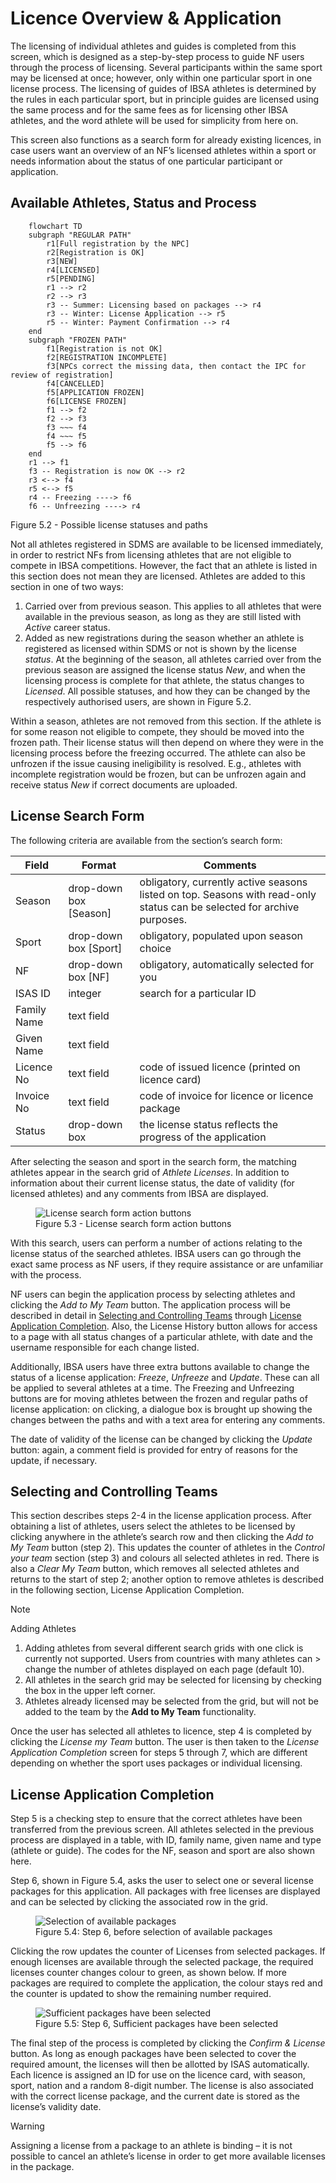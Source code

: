 # Licence Overview & Application

The licensing of individual athletes and guides is completed from this screen, which is designed as a step-by-step process to guide NF users through
the process of licensing. Several participants within the same sport may be licensed at once; however, only within one particular sport in one license
process. The licensing of guides of IBSA athletes is determined by the rules in each particular sport, but in principle guides are licensed using the
same process and for the same fees as for licensing other IBSA athletes, and the word athlete will be used for simplicity from here on.

This screen also functions as a search form for already existing licences, in case users want an overview of an NF’s licensed athletes within a sport
or needs information about the status of one particular participant or application.

## Available Athletes, Status and Process

```mermaid
    flowchart TD
    subgraph "REGULAR PATH"
        r1[Full registration by the NPC]
        r2[Registration is OK]
        r3[NEW]
        r4[LICENSED]
        r5[PENDING]
        r1 --> r2
        r2 --> r3
        r3 -- Summer: Licensing based on packages --> r4
        r3 -- Winter: License Application --> r5
        r5 -- Winter: Payment Confirmation --> r4
    end
    subgraph "FROZEN PATH"
        f1[Registration is not OK]
        f2[REGISTRATION INCOMPLETE]
        f3[NPCs correct the missing data, then contact the IPC for review of registration]
        f4[CANCELLED]
        f5[APPLICATION FROZEN]
        f6[LICENSE FROZEN]
        f1 --> f2
        f2 --> f3
        f3 ~~~ f4
        f4 ~~~ f5
        f5 --> f6
    end
    r1 --> f1
    f3 -- Registration is now OK --> r2
    r3 <--> f4
    r5 <--> f5
    r4 -- Freezing ----> f6
    f6 -- Unfreezing ----> r4
```

<p class="footnote text-center">
   Figure 5.2 - Possible license statuses and paths
</p>

Not all athletes registered in SDMS are available to be licensed immediately, in order to restrict NFs from licensing athletes that are not eligible
to compete in IBSA competitions. However, the fact that an athlete is listed in this section does not mean they are licensed. Athletes are added to
this section in one of two ways:

1. Carried over from previous season. This applies to all athletes that were available in the previous season, as long as they are still listed with
   _Active_ career status.
2. Added as new registrations during the season whether an athlete is registered as licensed within SDMS or not is shown by the license _status_. At
   the beginning of the season, all athletes carried over from the previous season are assigned the license status _New_, and when the licensing
   process is complete for that athlete, the status changes to _Licensed_. All possible statuses, and how they can be changed by the respectively
   authorised users, are shown in Figure 5.2.

Within a season, athletes are not removed from this section. If the athlete is for some reason not eligible to compete, they should be moved into the
frozen path. Their license status will then depend on where they were in the licensing process before the freezing occurred. The athlete can also be
unfrozen if the issue causing ineligibility is resolved. E.g., athletes with incomplete registration would be frozen, but can be unfrozen again and
receive status _New_ if correct documents are uploaded.

## License Search Form

The following criteria are available from the section’s search form:

| Field       | Format                 | Comments                                                                                                                |
|-------------|------------------------|-------------------------------------------------------------------------------------------------------------------------|
| Season      | drop-down box [Season] | obligatory, currently active seasons listed on top. Seasons with read-only status can be selected for archive purposes. |
| Sport       | drop-down box [Sport]  | obligatory, populated upon season choice                                                                                |
| NF          | drop-down box [NF]     | obligatory, automatically selected for you                                                                              |
| ISAS ID     | integer                | search for a particular ID                                                                                              |
| Family Name | text field             |                                                                                                                         |
| Given Name  | text field             |                                                                                                                         |
| Licence No  | text field             | code of issued licence (printed on licence card)                                                                        |
| Invoice No  | text field             | code of invoice for licence or licence package                                                                          |
| Status      | drop-down box          | the license status reflects the progress of the application                                                             |

After selecting the season and sport in the search form, the matching athletes appear in the search grid of _Athlete Licenses_. In addition to
information about their current license status, the date of validity (for licensed athletes) and any comments from IBSA are displayed.

<figure>
    <img src="_img/figures/5.3-license-search-form-buttons.png" alt="License search form action buttons" class="screenshot" >
    <figcaption>Figure 5.3 - License search form action buttons</figcaption>
</figure>

With this search, users can perform a number of actions relating to the license status of the searched athletes. IBSA users can go through the exact
same process as NF users, if they require assistance or are unfamiliar with the process.

NF users can begin the application process by selecting athletes and clicking the _Add to My Team_ button. The application process will be described
in detail in [Selecting and Controlling Teams](licence-management/licence-overview-and-application#selecting-and-controlling-teams) through
[License Application Completion](licence-management/licence-overview-and-application#license-application-completion). Also, the License History
button allows for access to a page with all status changes of a particular athlete, with date and the username responsible for each change listed.

Additionally, IBSA users have three extra buttons available to change the status of a license application: _Freeze_, _Unfreeze_ and _Update_. These
can all be applied to several athletes at a time. The Freezing and Unfreezing buttons are for moving athletes between the frozen and regular paths of
license application: on clicking, a dialogue box is brought up showing the changes between the paths and with a text area for entering any comments.

The date of validity of the license can be changed by clicking the _Update_ button: again, a comment field is provided for entry of reasons for the
update, if necessary.

## Selecting and Controlling Teams

This section describes steps 2-4 in the license application process. After obtaining a list of athletes, users select the athletes to be licensed by
clicking anywhere in the athlete’s search row and then clicking the _Add to My Team_ button (step 2). This updates the counter of athletes in the
_Control your team_ section (step 3) and colours all selected athletes in red. There is also a _Clear My Team_ button, which removes all selected
athletes and returns to the start of step 2; another option to remove athletes is described in the following section, License Application Completion.

> [!NOTE]
> Adding Athletes
>
> 1. Adding athletes from several different search grids with one click is currently not supported. Users from countries with many athletes can
     > change the number of athletes displayed on each page (default 10).
> 2. All athletes in the search grid may be selected for licensing by checking the box in the upper left corner.
> 3. Athletes already licensed may be selected from the grid, but will not be added to the team by the **Add to My Team** functionality.

Once the user has selected all athletes to licence, step 4 is completed by clicking the _License my Team_ button. The user is then taken to the
_License Application Completion_ screen for steps 5 through 7, which are different depending on whether the sport uses packages or individual
licensing.

## License Application Completion

Step 5 is a checking step to ensure that the correct athletes have been transferred from the previous screen. All athletes selected in the previous
process are displayed in a table, with ID, family name, given name and type (athlete or guide). The codes for the NF, season and sport are also shown
here.

Step 6, shown in Figure 5.4, asks the user to select one or several license packages for this application. All packages with free licenses are
displayed and can be selected by clicking the associated row in the grid.

<figure>
    <img src="_img/figures/5.4-selection-of-available-packages.png" alt="Selection of available packages" class="inline-screenshot center" >
    <figcaption>Figure 5.4: Step 6, before selection of available packages</figcaption>
</figure>

Clicking the row updates the counter of Licenses from selected packages. If enough licenses are available through the selected package, the required
licenses counter changes colour to green, as shown below. If more packages are required to complete the application, the colour stays red and the
counter is updated to show the remaining number required.

<figure>
    <img src="_img/figures/5.5-selection-of-sufficient-packages.png" alt="Sufficient packages have been selected" class="inline-screenshot center" >
    <figcaption>Figure 5.5: Step 6, Sufficient packages have been selected</figcaption>
</figure>

The final step of the process is completed by clicking the _Confirm & License_ button. As long as enough packages have been selected to cover the
required amount, the licenses will then be allotted by ISAS automatically. Each licence is assigned an ID for use on the licence card, with season,
sport, nation and a random 8-digit number. The license is also associated with the correct license package, and the current date is stored as the
license’s validity date.

> [!WARNING]
> Assigning a license from a package to an athlete is binding – it is not possible to cancel an athlete’s license in order to get more available
> licenses in the package.

